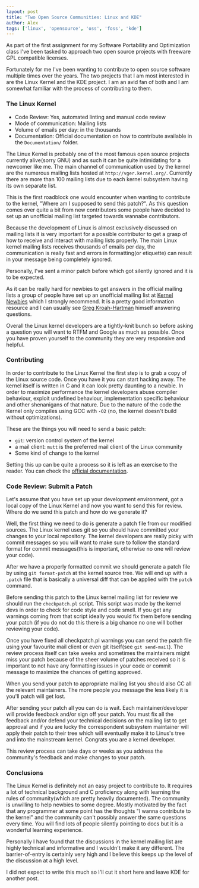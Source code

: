 ```yaml
---
layout: post
title: "Two Open Source Communities: Linux and KDE"
author: Alex
tags: ['linux', 'opensource', 'oss', 'foss', 'kde']
---
```

As part of the first assignment for my Software Portability and Optimization class
I've been tasked to approach two open source projects with freeware GPL compatible licenses.

Fortunately for me I've been wanting to contribute to open source software multiple times over the years.
The two projects that I am most interested in are the Linux Kernel and the KDE project. I am an avid
fan of both and I am somewhat familiar with the process of contributing to them.

### The Linux Kernel

- Code Review: Yes, automated linting and manual code review
- Mode of communication: Mailing lists
- Volume of emails per day: in the thousands
- Documentation: Official documentation on how to contribute available in the `Documentation/` folder.

The Linux Kernel is probably one of the most famous open source projects currently alive(sorry GNU) and as such
it can be quite intimidating for a newcomer like me. The main channel of communication used by the kernel are the
numerous mailing lists hosted at `http://vger.kernel.org/`. Currently there are more than 100 mailing lists due to
each kernel subsystem having its own separate list.

This is the first roadblock one would encounter when wanting to contribute to the kernel,
"Where am I supposed to send this patch?". As this question comes over quite a bit from new
contributors some people have decided to set up an unofficial mailing list targeted towards wannabe
contributors.

Because the development of Linux is almost exclusively discussed on mailing lists it is very important
for a possible contributor to get a grasp of how to receive and interact with mailing lists properly.
The main Linux kernel mailing lists receives thousands of emails per day, the communication is really
fast and errors in formatting(or etiquette) can result in your message being completely ignored.

Personally, I've sent a minor patch before which got silently ignored and it is to be expected.

As it can be really hard for newbies to get answers in the official mailing lists a group of people
have set up an unofficial mailing list at [Kernel Newbies](https://kernelnewbies.org/)
which I strongly recommend. It is a pretty good information resource and I can usually see
[Greg Kroah-Hartman](https://en.wikipedia.org/wiki/Greg_Kroah-Hartman) himself answering questions.

Overall the Linux kernel developers are a tightly-knit bunch so before asking a question you will want
to RTFM and Google as much as possible. Once you have proven yourself to the community they are very
responsive and helpful.

### Contributing

In order to contribute to the Linux Kernel the first step is to grab a copy of the Linux source code.
Once you have it you can start hacking away. The kernel itself is written in C and it can look pretty
daunting to a newbie. In order to maximize performance the kernel developers abuse compiler behaviour,
exploit undefined behaviour, implementation specific behaviour and other shenanigans of that nature.
Due to the nature of the code the Kernel only compiles using GCC with `-O2` (no, the kernel doesn't
build without optimizations). 

These are the things you will need to send a basic patch:

- `git`: version control system of the kernel
- a mail client: `mutt` is the preferred mail client of the Linux community
- Some kind of change to the kernel

Setting this up can be quite a process so it is left as an exercise to the reader. You can check the
[official documentation](https://www.kernel.org/doc/html/v4.17/process/submitting-patches.html).

### Code Review: Submit a Patch

Let's assume that you have set up your development environment, got a local copy of the Linux Kernel
and now you want to send this for review. Where do we send this patch and how do we generate it?

Well, the first thing we need to do is generate a patch file from our modified sources. The Linux 
kernel uses git so you should have committed your changes to your local repository. The kernel developers
are really picky with commit messages so you will want to make sure to follow the standard format for
commit messages(this is important, otherwise no one will review your code). 

After we have a properly formatted commit we should generate a patch file by using `git format-patch`
at the kernel source tree. We will end up with a `.patch` file that is basically a universal diff
that can be applied with the `patch` command.

Before sending this patch to the Linux kernel mailing list for review we should run the `checkpatch.pl`
script. This script was made by the kernel devs in order to check for code style and code smell. If 
you get any warnings coming from that script ideally you would fix them before sending your patch
(if you do not do this there is a big chance no one will bother reviewing your code).

Once you have fixed all checkpatch.pl warnings you can send the patch file using your favourite mail
client or even git itself(see `git send-mail`). The review process itself can take weeks and sometimes
the maintainers might miss your patch because of the sheer volume of patches received so it is
important to not have any formatting issues in your code or commit message to maximize the chances of
 getting approved.

When you send your patch to appropriate mailing list you should also CC all the relevant maintainers.
The more people you message the less likely it is you'll patch will get lost.

After sending your patch all you can do is wait. Each maintainer/developer will provide feedback and/or
sign off your patch. You must fix all the feedback and/or defend your technical decisions on the mailing list
to get approval and if you are lucky the correspondent subsystem maintainer will apply their patch to
their tree which will eventually make it to Linus's tree and into the mainstream kernel. Congrats you
are a kernel developer.

This review process can take days or weeks as you address the community's feedback and make changes to your patch.

### Conclusions

The Linux Kernel is definitely not an easy project to contribute to. It requires a lot of technical
background and C proficiency along with learning the rules of community(which are pretty heavily
documented). The community is unwilling to help newbies to some degree. Mostly motivated by the fact
that any programmer at some point has the thoughts "I wanna contribute to the kernel" and the community
can't possibly answer the same questions every time. You will find lots of people silently pointing to
docs but it is a wonderful learning experience.

Personally I have found that the discussions in the kernel mailing list are highly technical and informative
and I wouldn't make it any different. The barrier-of-entry is certainly very high and I believe this keeps
up the level of the discussion at a high level.

I did not expect to write this much so I'll cut it short here and leave KDE for another post.
